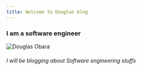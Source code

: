 ```yaml
---
title: Welcome to Douglas blog
---
```

### I am a software engineer
![Douglas Obara](https://media.licdn.com/dms/image/D4D03AQGZ4VHRP9BtfA/profile-displayphoto-shrink_200_200/0/1712908651098?e=1720656000&v=beta&t=Xu9T703TnV6iEuqTL-THP8Sp8KCv3sbnZ6r27-hq7z4)
###### I will be blogging about Software engineering stuffs
